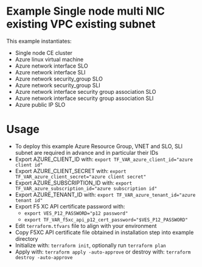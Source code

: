 # Example Single node multi NIC existing VPC existing subnet

This example instantiates:

- Single node CE cluster
- Azure linux virtual machine
- Azure network interface SLO
- Azure network interface SLI
- Azure network security_group SLO
- Azure network security_group SLI
- Azure network interface security group association SLO
- Azure network interface security group association SLI
- Azure public IP SLO

# Usage
- To deploy this example Azure Resource Group, VNET and SLO, SLI subnet are required in advance and in particular their IDs
- Export AZURE_CLIENT_ID with: `export TF_VAR_azure_client_id="azure client id"`
- Export AZURE_CLIENT_SECRET with: `export TF_VAR_azure_client_secret="azure client secret"`
- Export AZURE_SUBSCRIPTION_ID with: `export TF_VAR_azure_subscription_id="azure subscription id"`
- Export AZURE_TENANT_ID with: `export TF_VAR_azure_tenant_id="azure tenant id"`
- Export F5 XC API certificate password with:
    * `export VES_P12_PASSWORD="p12 password"`
    * `export TF_VAR_f5xc_api_p12_cert_password="$VES_P12_PASSWORD"`
- Edit `terraform.tfvars` file to align with your environment
- Copy F5XC API certificate file obtained in installation step into example directory
- Initialize with: `terraform init`, optionally run `terraform plan`
- Apply with: `terraform apply -auto-approve` or destroy with: `terraform destroy -auto-approve`